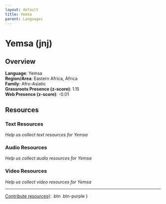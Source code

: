 ```yaml
---
layout: default
title: Yemsa
parent: Languages
---
```


# Yemsa (jnj)

## Overview

**Language**: Yemsa  
**Region/Area**: Eastern Africa, Africa  
**Family**: Afro-Asiatic  
**Grassroots Presence (z-score)**: 1.15  
**Web Presence (z-score)**: -0.01  

## Resources

### Text Resources
*Help us collect text resources for Yemsa*

### Audio Resources
*Help us collect audio resources for Yemsa*

### Video Resources
*Help us collect video resources for Yemsa*

---

[Contribute resources](https://forms.office.com/e/1SfLJx3u1r){: .btn .btn-purple }
